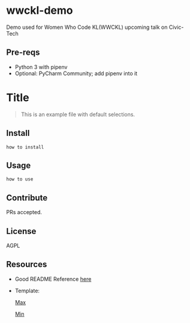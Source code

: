 # wwckl-demo
Demo used for Women Who Code KL(WWCKL) upcoming talk on Civic-Tech

## Pre-reqs
- Python 3 with pipenv
- Optional: PyCharm Community; add pipenv into it 

# Title
> This is an example file with default selections.


## Install
```
how to install
```

## Usage
```
how to use
```

## Contribute
PRs accepted.

## License
AGPL

## Resources
- Good README Reference [here](https://github.com/noffle/art-of-readme)
- Template: 
  
  [Max](https://raw.githubusercontent.com/RichardLitt/standard-readme/master/example-readmes/maximal-readme.md)
  
  [Min](https://raw.githubusercontent.com/RichardLitt/standard-readme/master/example-readmes/minimal-readme.md) 